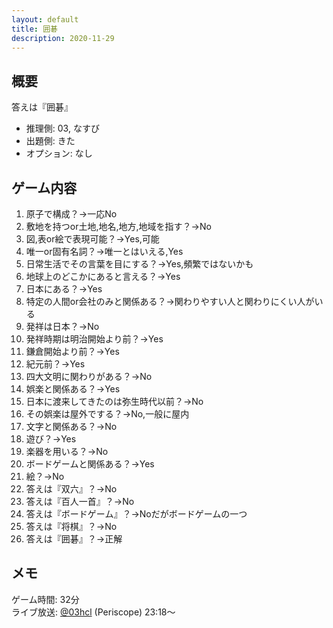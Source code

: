 ```yaml
---
layout: default
title: 囲碁
description: 2020-11-29
---
```


## 概要

答えは『囲碁』

- 推理側: 03, なすび
- 出題側: きた
- オプション: なし

## ゲーム内容

1. 原子で構成？→一応No
2. 敷地を持つor土地,地名,地方,地域を指す？→No
3. 図,表or絵で表現可能？→Yes,可能
4. 唯一or固有名詞？→唯一とはいえる,Yes
5. 日常生活でその言葉を目にする？→Yes,頻繁ではないかも
6. 地球上のどこかにあると言える？→Yes
7. 日本にある？→Yes
8. 特定の人間or会社のみと関係ある？→関わりやすい人と関わりにくい人がいる
9. 発祥は日本？→No
10. 発祥時期は明治開始より前？→Yes
11. 鎌倉開始より前？→Yes
12. 紀元前？→Yes
13. 四大文明に関わりがある？→No
14. 娯楽と関係ある？→Yes
15. 日本に渡来してきたのは弥生時代以前？→No
16. その娯楽は屋外でする？→No,一般に屋内
17. 文字と関係ある？→No
18. 遊び？→Yes
19. 楽器を用いる？→No
20. ボードゲームと関係ある？→Yes
21. 絵？→No
22. 答えは『双六』？→No
23. 答えは『百人一首』？→No
24. 答えは『ボードゲーム』？→Noだがボードゲームの一つ
25. 答えは『将棋』？→No
26. 答えは『囲碁』？→正解

## メモ

ゲーム時間: 32分  
ライブ放送: [@03hcl](https://www.periscope.tv/03hcl/1nAKELPEyRlxL?t=23m18s) (Periscope) 23:18～
